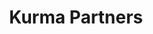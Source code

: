 ---
layout: firm_page
title: "Kurma Partners"
id: "kurmapartners.com"
permalink: "/kurmapartnerskurmapartners.com/"
website: "https://www.kurmapartners.com/"
offices: "Paris (France), Munich (Germany)"
investment_stages: "Pre-Seed, Seed, Series A, Series B"
portfolio_companies: "ABM, Pharmareva, Altamira Therapeutics, Amolyt Pharma, AM Pharma, Argobio Studio, Arkhn, Asarina Pharma, Asceneuron, Avidicure, Axithra, BioSerinity, BliNK, Cardiologs, Charles, Coave Therapeutics, Corlieve Therapeutics, Corteria, DAMAE Medical, Deepull, DNA Script, Emergence, Flamingo Therapeutics, Ganymed Robotics, Germitec, Hopia, ImCheck, IO Biotech, Kiro, Kurma Accélération, MedLumics, Meiogenix, Mémo Tx, Minroyx, NaoX Technologies, Omnidoc, Orphazyme, OxThera, Pantera, PathoQuest, Pharvaris, Poppins, Raidium, RyCarma, Safe Orthopaedics, SciRhom, Sensome, Shorla Oncology, Smartcatch, Spotlight Medical, StatDx, STEP Pharma, Stilla Technologies, Sunrise, Synendos Therapeutics, Tacalyx, Talix, Vico Therapeutics, Vivet Therapeutics, Xeltis, Zealand Pharma"
portfolio_link: "https://www.kurmapartners.com/en/portfolio"
investment_markets: "Biotech, AgTech, MedTech, Diagnostics, Digital Diagnostics"
founded_year: "2009"
description: "Kurma Partners is a major player in funding healthcare and biotechnology in Europe. They work closely with research teams to create and support high-tech companies, providing capital and expertise. Kurma Partners has a strong network of partners and is committed to sustainable development and ESG practices."
linkedin: "https://www.linkedin.com/company/kurma-life-sciences-partners"
twitter: ""
instagram: ""
team_page: "https://www.kurmapartners.com/en/team"
investor_type: "Venture Capital"
crunchbase: "https://www.crunchbase.com/organization/kurma-life-science-partners"
pitchbook: "https://pitchbook.com/profiles/investor/42348-43"

# SEO Optimization
meta_title: "Kurma Partners - VC Firm - projectstartups.com"
meta_description: "Kurma Partners, Kurma Partners is a major player in funding healthcare and biotechnology in Europe. They work closely with research teams to create and support high-t..."
meta_keywords: "Kurma Partners, Biotech, AgTech, MedTech, Diagnostics, Digital Diagnostics, VC firm, venture capital, startup investor, projectstartups.com"
canonical_url: "https://vc.projectstartups.com/kurmapartnerskurmapartners.com/"
---
